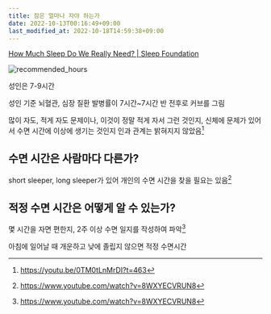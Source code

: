 ```yaml
---
title: 잠은 얼마나 자야 하는가
date: 2022-10-13T00:16:49+09:00
last_modified_at: 2022-10-18T14:59:38+09:00
---
```

[How Much Sleep Do We Really Need? | Sleep Foundation](https://www.sleepfoundation.org/how-sleep-works/how-much-sleep-do-we-really-need)

![recommended_hours](https://www.sleepfoundation.org/wp-content/uploads/2021/03/Sleep_Foundation_Recommended-Sleep_Infographic.jpg)

성인은 7-9시간

성인 기준 뇌혈관, 심장 질환 발병률이 7시간~7시간 반 전후로 커브를 그림

많이 자도, 적게 자도 문제이나, 이것이 정말 적게 자서 그런 것인지, 신체에 문제가 있어서 수면 시간에 이상에 생기는 것인지 인과 관계는 밝혀지지 않았음[^브레인튜브]

[^브레인튜브]: https://youtu.be/0TM0tLnMrDI?t=463

## 수면 시간은 사람마다 다른가?
short sleeper, long sleeper가 있어 개인의 수면 시간을 찾을 필요는 있음[^홍]

## 적정 수면 시간은 어떻게 알 수 있는가?

몇 시간을 자면 편한지, 2주 이상 수면 일지를 작성하여 파악[^홍]

아침에 일어날 때 개운하고 낮에 졸립지 않으면 적정 수면시간

[^홍]: https://www.youtube.com/watch?v=8WXYECVRUN8